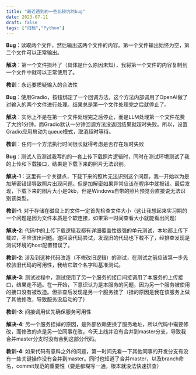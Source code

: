 ```yaml
---
title: "最近遇到的一些比较坑的bug"
date: 2023-07-11
draft: false
tags: ["归档","Python"]
---
```


**Bug**：读取两个文件，然后输出这两个文件的内容。第一个文件输出始终为空，第二个文件可以正常输出。

**解决**：第一个文件损坏了（具体是什么原因未知），我将第一个文件的内容复制到一个文件中就可以正常使用了。

**教训**：永远要质疑输入的合法性

**Bug**：使用Gradio，按钮绑定了一个回调方法，这个方法内部调用了OpenAI做了对输入的两个文件进行处理。结果总是第一个文件处理完之后就停止了。

**解决**：实际上不是在第一个文件处理完之后停止，而是LLM处理第一个文件花费了大约1分钟，而Gradio默认一分钟回调方法没返回结果就超时失败。所以，设置Gradio应用启动为queue模式，取消超时等待。

**教训**：任何一个方法执行时间很长就得考虑是否存在超时失败

**Bug**：测试人员测试我写的的一套上传下载照片逻辑时，同时在测试环境测试了我的上传和下载接口，结果是下载下来的照片无法识别。

**解决-1**：这里有一个关键点，下载下来的照片无法识别这个问题，我一开始以为是加解密错误导致照片出现问题。但是加解密如果异常应该在程序中就报错。最后发现，下载下来的图片大小是0kb，但是Windows自带的照片预览会直接说无法识别该类型。

**教训-1**:  对于存储在磁盘上的文件一定首先检查文件大小（这让我想起来实习期的一个问题是因为文件本质是个软连接，如果第一时间查看大小就能看出问题）

**解决-2**: 代码中的上传下载逻辑我都有详细覆盖性很强的单元测试，本地都上传下载过，不应该出问题。遂回滚代码尝试，发现旧的代码也下载不了，经排查发现是测试环境的host配置错误了。

**教训-2**: 涉及到这种代码改造（不修改旧逻辑）的测试，在测试之前应该第一步先校验旧代码的可用性，我给它取个名字叫基准测试。

**解决-3**: 测试过程中，测试使用了另一个服务的接口间接调用了本服务的上传接口，结果走不通。在一开始，下意识认为是本服务的问题，因为另一个服务被使用的接口没有被改造。但排查后发现是另一个服务挂了（挂的原因是我在该服务上做了其他修改，导致服务没启动的了）

**教训-3**: 间接调用优先确保服务可用性

**解决-4**: 另一个服务挂掉的原因，是外部依赖更换了服务地址，所以代码中需要修改，而修改的点是另一位同事在改，今天上线并没有合并到master分支，导致我合并master分支时没有合到这部分代码。

**教训-4**: 如果代码有意料之外的问题，第一时间先看一下其他同事的开发分支有没有一些关键操作没有合并到master。同时也知道了合并master，以及branch命名，commit规范的重要性（要是都糊写一通，根本就没法快速排查）